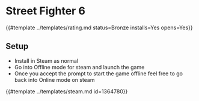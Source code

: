 # Street Fighter 6
<!-- script:Aliases [
    "Street Fighter VI"
] -->

{{#template ../templates/rating.md status=Bronze installs=Yes opens=Yes}}

## Setup

- Install in Steam as normal
- Go into Offline mode for steam and launch the game
- Once you accept the prompt to start the game offline feel free to go back into Online mode on steam

{{#template ../templates/steam.md id=1364780}}
